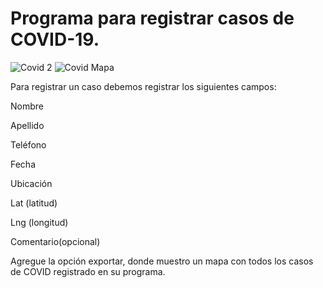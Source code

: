 # Programa para registrar casos de COVID-19.

![Covid 2](https://user-images.githubusercontent.com/69004844/89597526-6dc2dd00-d828-11ea-8293-5c33861ad178.png)
![Covid Mapa](https://user-images.githubusercontent.com/69004844/89597551-7f0be980-d828-11ea-8395-0f007ee92e8b.png)


Para registrar un caso debemos registrar los siguientes campos:

Nombre

Apellido

Teléfono

Fecha

Ubicación

Lat (latitud)

Lng (longitud)

Comentario(opcional)


Agregue la opción exportar, donde muestro un mapa con todos los casos de COVID registrado en su programa.
